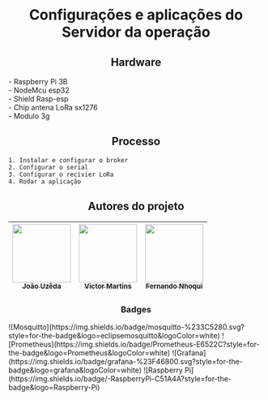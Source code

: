<h1 align="center"> Configurações e aplicações do Servidor da operação </h1>

<h2 align="center"> Hardware </h2>
    - Raspberry Pi 3B<br/>
    - NodeMcu esp32<br/>
    - Shield Rasp-esp<br/>
    - Chip antena LoRa sx1276<br/>
    - Modulo 3g<br/>

<h2 align="center"> Processo </h2>

    1. Instalar e configurar o broker
    2. Configurar o serial
    3. Configurar o recivier LoRa
    4. Rodar a aplicação 

<h2 align="center"> Autores do projeto</h2>

| [<img loading="lazy" src="https://avatars.githubusercontent.com/u/55409817?v=4" width=115><br><sub>João Uzêda</sub>](https://github.com/joaouzeda) |  [<img loading="lazy" src="https://avatars.githubusercontent.com/u/162138511?v=4" width=115><br><sub>Victor Martins</sub>](https://github.com/victorMartins2024) |  [<img loading="lazy" src="https://avatars.githubusercontent.com/u/167223272?v=4" width=115><br><sub>Fernando Nhoqui</sub>](https://github.com/FernandoNhoqui) |
| :---: | :---: | :---: |

<h3 align="center"> Badges </h3>
![Mosquitto](https://img.shields.io/badge/mosquitto-%233C5280.svg?style=for-the-badge&logo=eclipsemosquitto&logoColor=white)
![Prometheus](https://img.shields.io/badge/Prometheus-E6522C?style=for-the-badge&logo=Prometheus&logoColor=white)
![Grafana](https://img.shields.io/badge/grafana-%23F46800.svg?style=for-the-badge&logo=grafana&logoColor=white)
![Raspberry Pi](https://img.shields.io/badge/-RaspberryPi-C51A4A?style=for-the-badge&logo=Raspberry-Pi)